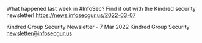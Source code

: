 What happened last week in #InfoSec? Find it out with the Kindred security newsletter!
https://news.infosecgur.us/2022-03-07

Kindred Group Security Newsletter -  7 Mar 2022
Kindred Group Security
newsletter@infosecgur.us
 

